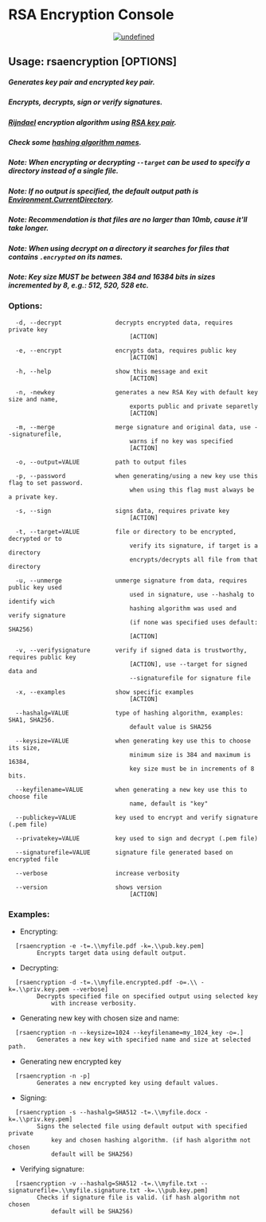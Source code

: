 # RSA Encryption Console

<p align="center">
<a href="https://github.com/gabesantos1/RSAEncryption/blob/master/LICENSE"><img alt="undefined" src="https://img.shields.io/github/license/gabesantos1/RSAEncryption"></a>
<br>
</p>

## Usage: rsaencryption [OPTIONS]
##### Generates key pair and encrypted key pair.
##### Encrypts, decrypts, sign or verify signatures.
##### [Rijndael](https://en.wikipedia.org/wiki/Advanced_Encryption_Standard) encryption algorithm using [RSA key pair](https://en.wikipedia.org/wiki/RSA_(cryptosystem)).
##### Check some [hashing algorithm names](https://docs.microsoft.com/en-us/dotnet/api/system.security.cryptography.hashalgorithmname?view=netcore-3.1#remarks).
##### Note: When encrypting or decrypting ```--target``` can be used to specify a directory instead of a single file.
##### Note: If no output is specified, the default output path is [Environment.CurrentDirectory](https://docs.microsoft.com/en-us/dotnet/api/system.environment.currentdirectory?view=netcore-3.1).
##### Note: Recommendation is that files are no larger than 10mb, cause it'll take longer.
##### Note: When using decrypt *on a directory it searches for files that contains ```.encrypted``` on its names.*
##### Note: Key size **MUST** be between 384 and 16384 bits in sizes incremented by 8, e.g.: 512, 520, 528 etc.

### Options:
```
  -d, --decrypt               decrypts encrypted data, requires private key 
                                  [ACTION]
```
```
  -e, --encrypt               encrypts data, requires public key 
                                  [ACTION]
```
```
  -h, --help                  show this message and exit 
                                  [ACTION]
```
```
  -n, -newkey                 generates a new RSA Key with default key size and name,
                                  exports public and private separetly 
                                  [ACTION]
```
```
  -m, --merge                 merge signature and original data, use --signaturefile,
                                  warns if no key was specified
                                  [ACTION]
```
```
  -o, --output=VALUE          path to output files
```
```
  -p, --password              when generating/using a new key use this flag to set password.
                                  when using this flag must always be a private key.
```
```
  -s, --sign                  signs data, requires private key 
                                  [ACTION]
```
```
  -t, --target=VALUE          file or directory to be encrypted, decrypted or to
                                  verify its signature, if target is a directory 
                                  encrypts/decrypts all file from that directory
```
```
  -u, --unmerge               unmerge signature from data, requires public key used
                                  used in signature, use --hashalg to identify wich
                                  hashing algorithm was used and verify signature
                                  (if none was specified uses default: SHA256)
                                  [ACTION]
```
```
  -v, --verifysignature       verify if signed data is trustworthy, requires public key
                                  [ACTION], use --target for signed data and 
                                  --signaturefile for signature file
```
```
  -x, --examples              show specific examples 
                                  [ACTION]
```
```
  --hashalg=VALUE             type of hashing algorithm, examples: SHA1, SHA256.
                                  default value is SHA256
```
```
  --keysize=VALUE             when generating key use this to choose its size,
                                  minimum size is 384 and maximum is 16384, 
                                  key size must be in increments of 8 bits.
```
```
  --keyfilename=VALUE         when generating a new key use this to choose file
                                  name, default is "key"
```
```
  --publickey=VALUE           key used to encrypt and verify signature (.pem file)
```
```
  --privatekey=VALUE          key used to sign and decrypt (.pem file)
```
```
  --signaturefile=VALUE       signature file generated based on encrypted file
```
```
  --verbose                   increase verbosity
```
```
  --version                   shows version 
                                  [ACTION]
```
### Examples:
* Encrypting:
```
  [rsaencryption -e -t=.\\myfile.pdf -k=.\\pub.key.pem]
        Encrypts target data using default output.
```
* Decrypting:
```
  [rsaencryption -d -t=.\\myfile.encrypted.pdf -o=.\\ -k=.\\priv.key.pem --verbose]
        Decrypts specified file on specified output using selected key
            with increase verbosity.
```
* Generating new key with chosen size and name:
```
  [rsaencryption -n --keysize=1024 --keyfilename=my_1024_key -o=.]
        Generates a new key with specified name and size at selected path.
```
* Generating new encrypted key
```
  [rsaencryption -n -p]
        Generates a new encrypted key using default values.
```
* Signing:
```
  [rsaencryption -s --hashalg=SHA512 -t=.\\myfile.docx -k=.\\priv.key.pem]
        Signs the selected file using default output with specified private
            key and chosen hashing algorithm. (if hash algorithm not chosen
            default will be SHA256)
```
* Verifying signature: 
```
  [rsaencryption -v --hashalg=SHA512 -t=.\\myfile.txt --signaturefile=.\\myfile.signature.txt -k=.\\pub.key.pem]
        Checks if signature file is valid. (if hash algorithm not chosen
            default will be SHA256)
```